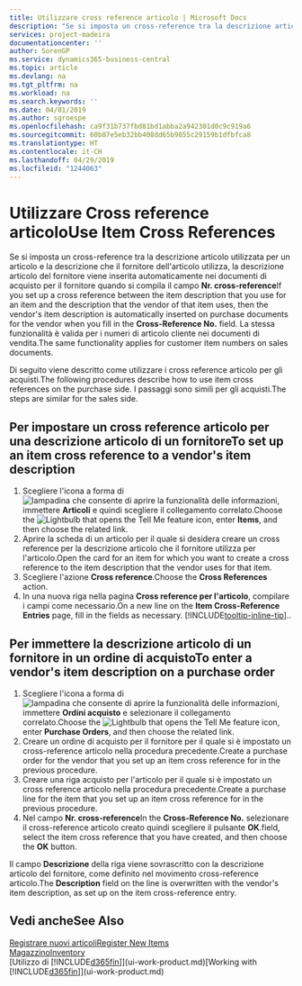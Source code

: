 ```yaml
---
title: Utilizzare cross reference articolo | Microsoft Docs
description: "Se si imposta un cross-reference tra la descrizione articolo utilizzata per un articolo e la descrizione che il fornitore dell'articolo utilizza, la descrizione articolo del fornitore viene inserita automaticamente nei documenti di acquisto per il fornitore quando si compila il campo **Nr. cross-reference**  "
services: project-madeira
documentationcenter: ''
author: SorenGP
ms.service: dynamics365-business-central
ms.topic: article
ms.devlang: na
ms.tgt_pltfrm: na
ms.workload: na
ms.search.keywords: ''
ms.date: 04/01/2019
ms.author: sgroespe
ms.openlocfilehash: ca9f31b737fbd81bd1abba2a942301d0c9c919a6
ms.sourcegitcommit: 60b87e5eb32bb408dd65b9855c29159b1dfbfca8
ms.translationtype: HT
ms.contentlocale: it-CH
ms.lasthandoff: 04/29/2019
ms.locfileid: "1244063"
---
```

# <a name="use-item-cross-references"></a><span data-ttu-id="efa87-104">Utilizzare Cross reference articolo</span><span class="sxs-lookup"><span data-stu-id="efa87-104">Use Item Cross References</span></span>
<span data-ttu-id="efa87-105">Se si imposta un cross-reference tra la descrizione articolo utilizzata per un articolo e la descrizione che il fornitore dell'articolo utilizza, la descrizione articolo del fornitore viene inserita automaticamente nei documenti di acquisto per il fornitore quando si compila il campo **Nr. cross-reference**</span><span class="sxs-lookup"><span data-stu-id="efa87-105">If you set up a cross reference between the item description that you use for an item and the description that the vendor of that item uses, then the vendor's item description is automatically inserted on purchase documents for the vendor when you fill in the **Cross-Reference No.**</span></span> <span data-ttu-id="efa87-106"> </span><span class="sxs-lookup"><span data-stu-id="efa87-106">field.</span></span> <span data-ttu-id="efa87-107">La stessa funzionalità è valida per i numeri di articolo cliente nei documenti di vendita.</span><span class="sxs-lookup"><span data-stu-id="efa87-107">The same functionality applies for customer item numbers on sales documents.</span></span>

<span data-ttu-id="efa87-108">Di seguito viene descritto come utilizzare i cross reference articolo per gli acquisti.</span><span class="sxs-lookup"><span data-stu-id="efa87-108">The following procedures describe how to use item cross references on the purchase side.</span></span> <span data-ttu-id="efa87-109">I passaggi sono simili per gli acquisti.</span><span class="sxs-lookup"><span data-stu-id="efa87-109">The steps are similar for the sales side.</span></span>

## <a name="to-set-up-an-item-cross-reference-to-a-vendors-item-description"></a><span data-ttu-id="efa87-110">Per impostare un cross reference articolo per una descrizione articolo di un fornitore</span><span class="sxs-lookup"><span data-stu-id="efa87-110">To set up an item cross reference to a vendor's item description</span></span>
1. <span data-ttu-id="efa87-111">Scegliere l'icona a forma di ![lampadina che consente di aprire la funzionalità delle informazioni](media/ui-search/search_small.png "Informazioni sull'operazione che si desidera eseguire"), immettere **Articoli** e quindi scegliere il collegamento correlato.</span><span class="sxs-lookup"><span data-stu-id="efa87-111">Choose the ![Lightbulb that opens the Tell Me feature](media/ui-search/search_small.png "Tell me what you want to do") icon, enter **Items**, and then choose the related link.</span></span>
2. <span data-ttu-id="efa87-112">Aprire la scheda di un articolo per il quale si desidera creare un cross reference per la descrizione articolo che il fornitore utilizza per l'articolo.</span><span class="sxs-lookup"><span data-stu-id="efa87-112">Open the card for an item for which you want to create a cross reference to the item description that the vendor uses for that item.</span></span>
3. <span data-ttu-id="efa87-113">Scegliere l'azione **Cross reference**.</span><span class="sxs-lookup"><span data-stu-id="efa87-113">Choose the **Cross References** action.</span></span>
4. <span data-ttu-id="efa87-114">In una nuova riga nella pagina **Cross reference per l'articolo**, compilare i campi come necessario.</span><span class="sxs-lookup"><span data-stu-id="efa87-114">On a new line on the **Item Cross-Reference Entries** page, fill in the fields as necessary.</span></span> [!INCLUDE[tooltip-inline-tip](includes/tooltip-inline-tip_md.md)]<span data-ttu-id="efa87-115">.</span><span class="sxs-lookup"><span data-stu-id="efa87-115">.</span></span>

## <a name="to-enter-a-vendors-item-description-on-a-purchase-order"></a><span data-ttu-id="efa87-116">Per immettere la descrizione articolo di un fornitore in un ordine di acquisto</span><span class="sxs-lookup"><span data-stu-id="efa87-116">To enter a vendor's item description on a purchase order</span></span>
1. <span data-ttu-id="efa87-117">Scegliere l'icona a forma di ![lampadina che consente di aprire la funzionalità delle informazioni](media/ui-search/search_small.png "Informazioni sull'operazione che si desidera eseguire"), immettere **Ordini acquisto** e selezionare il collegamento correlato.</span><span class="sxs-lookup"><span data-stu-id="efa87-117">Choose the ![Lightbulb that opens the Tell Me feature](media/ui-search/search_small.png "Tell me what you want to do") icon, enter **Purchase Orders**, and then choose the related link.</span></span>
2. <span data-ttu-id="efa87-118">Creare un ordine di acquisto per il fornitore per il quale si è impostato un cross-reference articolo nella procedura precedente.</span><span class="sxs-lookup"><span data-stu-id="efa87-118">Create a purchase order for the vendor that you set up an item cross reference for in the previous procedure.</span></span>
3. <span data-ttu-id="efa87-119">Creare una riga acquisto per l'articolo per il quale si è impostato un cross reference articolo nella procedura precedente.</span><span class="sxs-lookup"><span data-stu-id="efa87-119">Create a purchase line for the item that you set up an item cross reference for in the previous procedure.</span></span>
4. <span data-ttu-id="efa87-120">Nel campo **Nr. cross-reference**</span><span class="sxs-lookup"><span data-stu-id="efa87-120">In the **Cross-Reference No.**</span></span> <span data-ttu-id="efa87-121">selezionare il cross-reference articolo creato quindi scegliere il pulsante **OK**.</span><span class="sxs-lookup"><span data-stu-id="efa87-121">field, select the item cross reference that you have created, and then choose the **OK** button.</span></span>

<span data-ttu-id="efa87-122">Il campo **Descrizione** della riga viene sovrascritto con la descrizione articolo del fornitore, come definito nel movimento cross-reference articolo.</span><span class="sxs-lookup"><span data-stu-id="efa87-122">The **Description** field on the line is overwritten with the vendor's item description, as set up on the item cross-reference entry.</span></span>

## <a name="see-also"></a><span data-ttu-id="efa87-123">Vedi anche</span><span class="sxs-lookup"><span data-stu-id="efa87-123">See Also</span></span>
[<span data-ttu-id="efa87-124">Registrare nuovi articoli</span><span class="sxs-lookup"><span data-stu-id="efa87-124">Register New Items</span></span>](inventory-how-register-new-items.md)  
[<span data-ttu-id="efa87-125">Magazzino</span><span class="sxs-lookup"><span data-stu-id="efa87-125">Inventory</span></span>](inventory-manage-inventory.md)  
<span data-ttu-id="efa87-126">[Utilizzo di [!INCLUDE[d365fin](includes/d365fin_md.md)]](ui-work-product.md)</span><span class="sxs-lookup"><span data-stu-id="efa87-126">[Working with [!INCLUDE[d365fin](includes/d365fin_md.md)]](ui-work-product.md)</span></span>

